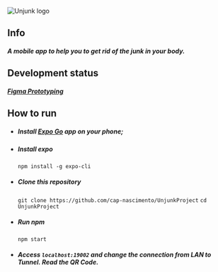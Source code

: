 ![Unjunk logo](https://i.imgur.com/jXMusxY.png)

## Info

##### A mobile app to help you to get rid of the junk in your body.

## Development status
##### [Figma Prototyping](https://www.figma.com/file/OqXu0tMmB5wcQZCZ0jLSqh/Unjunk---Prototype?node-id=0%3A1)

## How to run

- ##### Install [Expo Go]() app on your phone;
- ##### Install expo
	``npm install -g expo-cli``
- ##### Clone this repository
	``git clone https://github.com/cap-nascimento/UnjunkProject``
	``cd UnjunkProject``
- ##### Run npm
	``npm start``
- ##### Access `localhost:19002` and change the connection from LAN to Tunnel. Read the QR Code.
